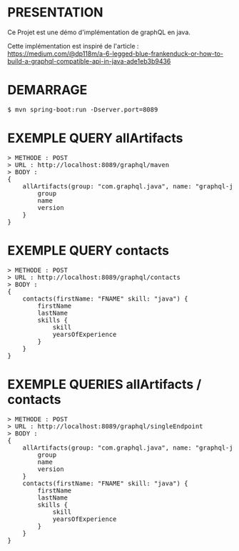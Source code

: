 # PRESENTATION
Ce Projet est une démo d'implémentation de graphQL en java.

Cette implémentation est inspiré de l'article : 
https://medium.com/@dp118m/a-6-legged-blue-frankenduck-or-how-to-build-a-graphql-compatible-api-in-java-ade1eb3b9436

# DEMARRAGE
<pre>
$ mvn spring-boot:run -Dserver.port=8089
</pre>

# EXEMPLE QUERY allArtifacts
<pre>
> METHODE : POST
> URL : http://localhost:8089/graphql/maven
> BODY :
{
    allArtifacts(group: "com.graphql.java", name: "graphql-java") {
        group
        name
        version
    }
}
</pre>

# EXEMPLE QUERY contacts
<pre>
> METHODE : POST
> URL : http://localhost:8089/graphql/contacts
> BODY :
{
    contacts(firstName: "FNAME" skill: "java") {
        firstName
        lastName
        skills {
            skill
            yearsOfExperience
        }
    }
}
</pre>

# EXEMPLE QUERIES allArtifacts / contacts
<pre>
> METHODE : POST
> URL : http://localhost:8089/graphql/singleEndpoint
> BODY :
{
    allArtifacts(group: "com.graphql.java", name: "graphql-java") {
        group
        name
        version
    }
    contacts(firstName: "FNAME" skill: "java") {
        firstName
        lastName
        skills {
            skill
            yearsOfExperience
        }
    }
}
</pre>